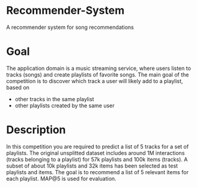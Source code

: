 # Recommender-System
A recommender system for song recommendations

# Goal

The application domain is a music streaming service, where users listen to tracks (songs) and create playlists of favorite songs. The main goal of the competition is to discover which track a user will likely add to a playlist, based on

* other tracks in the same playlist
* other playlists created by the same user


# Description

In this competition you are required to predict a list of 5 tracks for a set of playlists. The original unsplitted dataset includes around 1M interactions (tracks belonging to a playlist) for 57k playlists and 100k items (tracks). A subset of about 10k playlists and 32k items has been selected as test playlists and items. The goal is to recommend a list of 5 relevant items for each playlist. MAP@5 is used for evaluation. 
